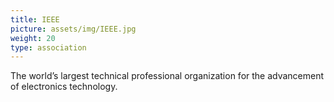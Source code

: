 ```yaml
---
title: IEEE
picture: assets/img/IEEE.jpg
weight: 20
type: association
---
```


The world’s largest technical professional organization for the advancement of electronics technology.